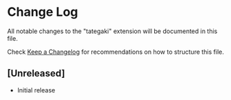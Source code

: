 # Change Log

All notable changes to the "tategaki" extension will be documented in this file.

Check [Keep a Changelog](http://keepachangelog.com/) for recommendations on how to structure this file.

## [Unreleased]

- Initial release